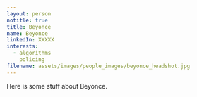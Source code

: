 ```yaml
---
layout: person
notitle: true
title: Beyonce
name: Beyonce
linkedIn: XXXXX
interests: 
  - algorithms
    policing
filename: assets/images/people_images/beyonce_headshot.jpg
---
```


Here is some stuff about Beyonce.
